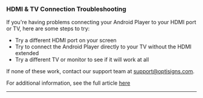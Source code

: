 ### HDMI & TV Connection Troubleshooting

If you're having problems connecting your Android Player to your HDMI port or TV, here are some steps to try:

  * Try a different HDMI port on your screen
  * Try to connect the Android Player directly to your TV without the HDMI extended
  * Try a different TV or monitor to see if it will work at all



If none of these work, contact our support team at [support@optisigns.com](mailto:support@optisigns.com).

For additional information, see the full article [here](https://support.optisigns.com/hc/en-us/articles/40147900639891)

---
